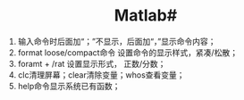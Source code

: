 # <center/>Matlab#
1. 输入命令时后面加“；”不显示，后面加“，”显示命令内容；
2. format loose/compact命令 设置命令的显示样式，紧凑/松散；
3. foramt + /rat 设置显示形式， 正数/分数；
4. clc清理屏幕；clear清除变量；whos查看变量；
5. help命令显示系统已有函数；